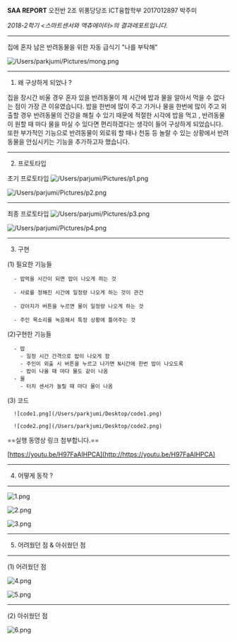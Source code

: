 **SAA REPORT**
오전반 2조 위풍당당조
ICT융합학부 2017012897 박주미


*2018-2학기 <스마트센서와 액츄에이터>의 결과레포트입니다.*

***

집에 혼자 남은 반려동물을 위한 자동 급식기
"나를 부탁해"

![/Users/parkjumi/Pictures/mong.png](file:///Users/parkjumi/Pictures/mong.png)

* * *


1. 왜 구상하게 되었나 ? 

  집을 장시간 비울 경우 혼자 있을 반려동물이 제 시간에 밥과 물을 알아서 먹을 수 없다는 점이 가장 큰 이유였습니다. 밥을 한번에 많이 주고 가거나 물을 한번에 많이
  주고 외출할 경우 반려동물의 건강을 해칠 수 있기 때문에 적절한 시각에 밥을 먹고 , 반려동물이 원할 때 마다 물을 마실 수 있다면 편리하겠다는 생각이 들어 구상하게
  되었습니다. 또한 부가적인 기능으로 반려동물이 외로워 할 때나 천둥 등 놀랄 수 있는 상황에서 반려동물을 안심시키는 기능을 추가하고자 했습니다. 

* * *

2. 프로토타입

초기 프로토타입 
![/Users/parjumi/Pictures/p1.png](file:///Users/parkjumi/Pictures/p1.png)

![/Users/parjumi/Pictures/p2.png](file:///Users/parkjumi/Pictures/p2.png)
___

최종 프로토타입
![/Users/parjumi/Pictures/p3.png](file:///Users/parkjumi/Pictures/p3.png)


![/Users/parjumi/Pictures/p4.png](file:///Users/parkjumi/Pictures/p4.png)


* * *

3. 구현
  
  (1) 필요한 기능들
  
      - 밥먹을 시간이 되면 밥이 나오게 하는 것

      - 사료를 정해진 시간에 일정량 나오게 하는 것이 관건

      - 강아지가 버튼을 누르면 물이 일정량 나오게 하는 것

      - 주인 목소리를 녹음해서 특정 상황에 틀어주는 것

  (2)구현한 기능들

      - 밥   
        - 일정 시간 간격으로 밥이 나오게 함
        - 주인이 외출 시 버튼을 누르고 나가면 N시간에 한번 밥이 나오도록
        - 밥이 나올 때 마다 물도 같이 나옴
      - 물 
        - 터치 센서가 눌릴 때 마다 물이 나옴


  (3) 코드 

      ![code1.png](/Users/parkjumi/Desktop/code1.png)

      ![code2.png](/Users/parkjumi/Desktop/code2.png)
      

==실행 동영상 링크 첨부합니다.==

[https://youtu.be/H97FaAIHPCA](http://https://youtu.be/H97FaAIHPCA)


***


4. 어떻게 동작 ?
___
![1.png](/Users/parkjumi/Desktop/1.png)


![2.png](/Users/parkjumi/Desktop/2.png)



![3.png](/Users/parkjumi/Desktop/3.png)

***

5. 어려웠던 점 & 아쉬웠던 점
___
  (1) 어려웠던 점

![4.png](/Users/parkjumi/Desktop/4.png)


![5.png](/Users/parkjumi/Desktop/5.png)
___
  (2) 아쉬웠던 점


![6.png](/Users/parkjumi/Desktop/6.png)
